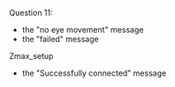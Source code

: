 Question 11:
- the "no eye movement" message
- the "failed" message

Zmax_setup
- the "Successfully connected" message
